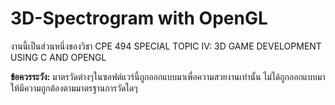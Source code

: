 # 3D-Spectrogram with OpenGL

งานนี้เป็นส่วนหนึ่งของวิชา CPE 494 SPECIAL TOPIC IV: 3D GAME DEVELOPMENT USING C AND OPENGL

**ข้อควรระวัง:** มาตรวัดต่างๆในซอฟต์แวร์นี้ถูกออกแบบมาเพื่อความสวยงานเท่านั้น ไม่ได้ถูกออกแบบมาให้มีความถูกต้องตามมาตรฐานการวัดใดๆ 
